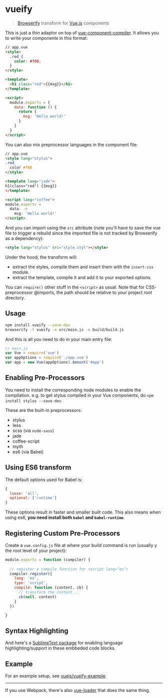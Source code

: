 # vueify

> [Browserify](http://browserify.org/) transform for [Vue.js](http://vuejs.org/) components

This is just a thin adaptor on top of [vue-component-compiler](https://github.com/vuejs/vue-component-compiler). It allows you to write your components in this format:

``` html
// app.vue
<style>
  .red {
    color: #f00;
  }
</style>

<template>
  <h1 class="red">{{msg}}</h1>
</template>

<script>
  module.exports = {
    data: function () {
      return {
        msg: 'Hello world!'
      }
    }
  }
</script>
```

You can also mix preprocessor languages in the component file:

``` html
// app.vue
<style lang="stylus">
.red
  color #f00
</style>

<template lang="jade">
h1(class="red") {{msg}}
</template>

<script lang="coffee">
module.exports =
  data: ->
    msg: 'Hello world!'
</script>
```

And you can import using the `src` attribute (note you'll have to save the vue file to trigger a rebuild since the imported file is not tracked by Browserify as a dependency):

``` html
<style lang="stylus" src="style.styl"></style>
```

Under the hood, the transform will:

- extract the styles, compile them and insert them with the `insert-css` module.
- extract the template, compile it and add it to your exported options.

You can `require()` other stuff in the `<script>` as usual. Note that for CSS-preprocessor @imports, the path should be relative to your project root directory.

## Usage

``` bash
npm install vueify --save-dev
browserify -t vueify -e src/main.js -o build/build.js
```

And this is all you need to do in your main entry file:

``` js
// main.js
var Vue = require('vue')
var appOptions = require('./app.vue')
var app = new Vue(appOptions).$mount('#app')
```

## Enabling Pre-Processors

You need to install the corresponding node modules to enable the compilation. e.g. to get stylus compiled in your Vue components, do `npm install stylus --save-dev`.

These are the built-in preprocessors:

- stylus
- less
- scss (via `node-sass`)
- jade
- coffee-script
- myth
- es6 (via Babel)

## Using ES6 transform

The default options used for Babel is:

``` js
{
  loose: 'all',
  optional: ['runtime']
}
```

These options result in faster and smaller built code. This also means when using es6, **you need install both `babel` and `babel-runtime`**.

## Registering Custom Pre-Processors

Create a `vue.config.js` file at where your build command is run (usually y the root level of your project):

``` js
module.exports = function (compiler) {
  
  // register a compile function for <script lang="es">
  compiler.register({
    lang: 'es',
    type: 'script',
    compile: function (content, cb) {
      // transform the content...
      cb(null, content)
    }
  })

}
```


## Syntax Highlighting

And here's a [SublimeText package](https://github.com/vuejs/vue-syntax-highlight) for enabling language highlighting/support in these embbeded code blocks.

## Example

For an example setup, see [vuejs/vueify-example](https://github.com/vuejs/vueify-example).

---

If you use Webpack, there's also [vue-loader](https://github.com/vuejs/vue-loader) that does the same thing.
